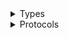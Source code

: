 <details>
<summary>Types</summary>

  - [PrefixLogFormatter](/PrefixLogFormatter)

</details>

<details>
<summary>Protocols</summary>

  - [LogFormatter](/LogFormatter)

</details>
